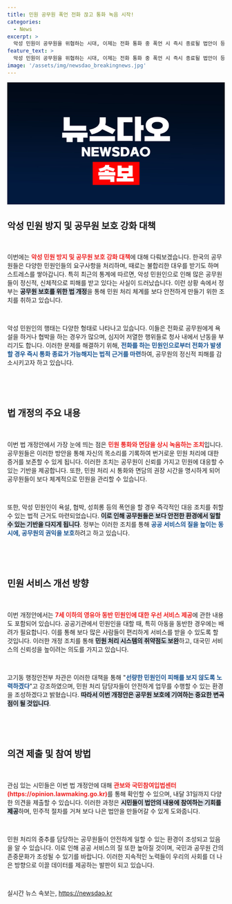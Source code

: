 ```yaml
---
title: 민원 공무원 폭언 전화 끊고 통화 녹음 시작!
categories:
  - News
excerpt: >
  악성 민원이 공무원을 위협하는 시대, 이제는 전화 통화 중 폭언 시 즉시 종료될 법안이 등장! 중앙행정기관과 지방자치단체에서의 폭력적 민원 실태가 드러난 가운데, 공무원 보호를 위한 획기적 대책이 마련됐다. 악성 민원으로부터 안전한 근무 환경을 구축하기 위한 새로운 법적 장치가 마련된 이 시점, 이에 대한 관심이 집중되고 있다.
feature_text: >
  악성 민원이 공무원을 위협하는 시대, 이제는 전화 통화 중 폭언 시 즉시 종료될 법안이 등장! 중앙행정기관과 지방자치단체에서의 폭력적 민원 실태가 드러난 가운데, 공무원 보호를 위한 획기적 대책이 마련됐다. 악성 민원으로부터 안전한 근무 환경을 구축하기 위한 새로운 법적 장치가 마련된 이 시점, 이에 대한 관심이 집중되고 있다.
image: '/assets/img/newsdao_breakingnews.jpg'
---
```


<p><img src="/assets/img/newsdao_breakingnews.jpg" alt="bookingtag 속보" /></p>

<h2 data-ke-size="size26">악성 민원 방지 및 공무원 보호 강화 대책</h2>

<p data-ke-size="size16">&nbsp;</p>

<p>이번에는 <b><span style="color: #ee2323;">악성 민원 방지 및 공무원 보호 강화 대책</span></b>에 대해 다뤄보겠습니다. 한국의 공무원들은 다양한 민원인들의 요구사항을 처리하며, 때로는 불합리한 대우를 받기도 하며 스트레스를 쌓아갑니다. 특히 최근의 통계에 따르면, 악성 민원인으로 인해 많은 공무원들이 정신적, 신체적으로 피해를 받고 있다는 사실이 드러났습니다. 이런 상황 속에서 정부는 <b><span style="background-color: #21538527;">공무원 보호를 위한 법 개정</span></b>을 통해 민원 처리 체계를 보다 안전하게 만들기 위한 조치를 취하고 있습니다. </p>

<p data-ke-size="size16">&nbsp;</p>

<p>악성 민원인의 행태는 다양한 형태로 나타나고 있습니다. 이들은 전화로 공무원에게 욕설을 하거나 협박을 하는 경우가 많으며, 심지어 저열한 행위들로 청사 내에서 난동을 부리기도 합니다. 이러한 문제를 해결하기 위해, <b><span style="color: #1a5490;">전화를 하는 민원인으로부터 전화가 발생할 경우 즉시 통화 종료가 가능해지는 법적 근거를 마련</span></b>하여, 공무원의 정신적 피해를 감소시키고자 하고 있습니다. </p>

<p data-ke-size="size16">&nbsp;</p>

<p><br></p>

<h2 data-ke-size="size26">법 개정의 주요 내용</h2>

<p data-ke-size="size16">&nbsp;</p>

<p>이번 법 개정안에서 가장 눈에 띄는 점은 <b><span style="color: #ee2323;">민원 통화와 면담을 상시 녹음하는 조치</span></b>입니다. 공무원들은 이러한 방안을 통해 자신의 목소리를 기록하여 번거로운 민원 처리에 대한 증거를 보존할 수 있게 됩니다. 이러한 조치는 공무원이 신뢰를 가지고 민원에 대응할 수 있는 기반을 제공합니다. 또한, 민원 처리 시 통화와 면담의 권장 시간을 명시하게 되어 공무원들이 보다 체계적으로 민원을 관리할 수 있습니다. </p>

<p data-ke-size="size16">&nbsp;</p>

<p>또한, 악성 민원인이 욕설, 협박, 성희롱 등의 폭언을 할 경우 즉각적인 대응 조치를 취할 수 있는 법적 근거도 마련되었습니다. <b><span style="background-color: #21538527;">이로 인해 공무원들은 보다 안전한 환경에서 일할 수 있는 기반을 다지게 됩니다</span></b>. 정부는 이러한 조치를 통해 <b><span style="color: #1a5490;">공공 서비스의 질을 높이는 동시에, 공무원의 권익을 보호</span></b>하려고 하고 있습니다.</p>

<p data-ke-size="size16">&nbsp;</p>

<p><br></p>

<h2 data-ke-size="size26">민원 서비스 개선 방향</h2>

<p data-ke-size="size16">&nbsp;</p>

<p>이번 개정안에서는 <b><span style="color: #ee2323;">7세 이하의 영유아 동반 민원인에 대한 우선 서비스 제공</span></b>에 관한 내용도 포함되어 있습니다. 공공기관에서 민원인을 대할 때, 특히 아동을 동반한 경우에는 배려가 필요합니다. 이를 통해 보다 많은 사람들이 편리하게 서비스를 받을 수 있도록 할 것입니다. 이러한 개정 조치를 통해 <b><span style="background-color: #21538527;">민원 처리 시스템의 취약점도 보완</span></b>하고, 대국민 서비스의 신뢰성을 높이려는 의도를 가지고 있습니다.</p>

<p data-ke-size="size16">&nbsp;</p>

<p>고기동 행정안전부 차관은 이러한 대책을 통해 "<b><span style="color: #1a5490;">선량한 민원인이 피해를 보지 않도록 노력하겠다</span></b>"고 강조하였으며, 민원 처리 담당자들이 안전하게 업무를 수행할 수 있는 환경을 조성하겠다고 밝혔습니다. <b><span style="background-color: #21538527;">따라서 이번 개정안은 공무원 보호에 기여하는 중요한 변곡점이 될 것입니다</span></b>. </p>

<p data-ke-size="size16">&nbsp;</p>

<p><br></p>

<h2 data-ke-size="size26">의견 제출 및 참여 방법</h2>

<p data-ke-size="size16">&nbsp;</p>

<p>관심 있는 시민들은 이번 법 개정안에 대해 <b><span style="color: #ee2323;">관보와 국민참여입법센터(https://opinion.lawmaking.go.kr)</span></b>를 통해 확인할 수 있으며, 내달 31일까지 다양한 의견을 제출할 수 있습니다. 이러한 과정은 <b><span style="background-color: #21538527;">시민들이 법안의 내용에 참여하는 기회를 제공</span></b>하며, 민주적 절차를 거쳐 보다 나은 법안을 만들어갈 수 있게 도와줍니다.</p>

<p data-ke-size="size16">&nbsp;</p>

<p>민원 처리의 중추를 담당하는 공무원들이 안전하게 일할 수 있는 환경이 조성되고 있음을 알 수 있습니다. 이로 인해 공공 서비스의 질 또한 높아질 것이며, 국민과 공무원 간의 존중문화가 조성될 수 있기를 바랍니다. 이러한 지속적인 노력들이 우리의 사회를 더 나은 방향으로 이끌 데이터를 제공하는 발판이 되고 있습니다.</p>

<p data-ke-size="size16">&nbsp;</p>
실시간 뉴스 속보는, <a href="https://newsdao.kr" rel="dofollow">https://newsdao.kr</a>


